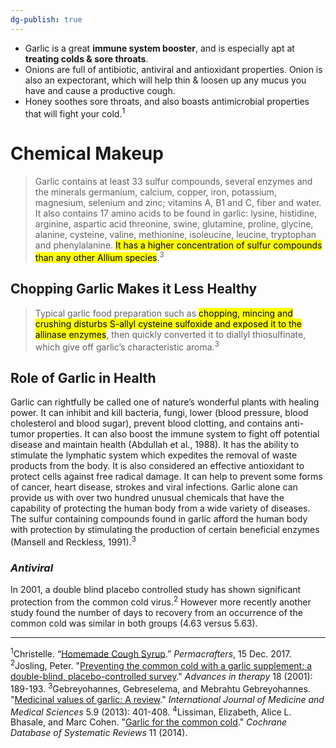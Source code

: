 ```yaml
---
dg-publish: true
---
```

- Garlic is a great **immune system booster**, and is especially apt at **treating colds & sore throats**.
- Onions are full of antibiotic, antiviral and antioxidant properties. Onion is also an expectorant, which will help thin & loosen up any mucus you have and cause a productive cough.
- Honey soothes sore throats, and also boasts antimicrobial properties that will fight your cold.<sup>1</sup>

# Chemical Makeup 

>Garlic contains at least 33 sulfur compounds, several enzymes and the minerals germanium, calcium, copper, iron, potassium, magnesium, selenium and zinc; vitamins A, B1 and C, fiber and water. It also contains 17 amino acids to be found in garlic: lysine, histidine, arginine, aspartic acid threonine, swine, glutamine, proline, glycine, alanine, cysteine, valine, methionine, isoleucine, leucine, tryptophan and phenylalanine. <mark class="hltr-yellow">It has a higher concentration of sulfur compounds than any other Allium species</mark>.<sup>3</sup>

## Chopping Garlic Makes it Less Healthy

>Typical garlic food preparation such as <mark class="hltr-yellow">chopping, mincing and crushing disturbs S-allyl cysteine sulfoxide and exposed it to the allinase enzymes</mark>, then quickly converted it to diallyl thiosulfinate, which give off garlic’s characteristic aroma.<sup>3</sup>

## Role of Garlic in Health

Garlic can rightfully be called one of nature’s wonderful plants with healing power. It can inhibit and kill bacteria, fungi, lower (blood pressure, blood cholesterol and blood sugar), prevent blood clotting, and contains anti-tumor properties. It can also boost the immune system to fight off potential disease and maintain health (Abdullah et al., 1988). It has the ability to stimulate the lymphatic system which expedites the removal of waste products from the body. It is also considered an effective antioxidant to protect cells against free radical damage. It can help to prevent some forms of cancer, heart disease, strokes and viral infections. Garlic alone can provide us with over two hundred unusual chemicals that have the capability of protecting the human body from a wide variety of diseases. The sulfur containing compounds found in garlic afford the human body with protection by stimulating the production of certain beneficial enzymes (Mansell and Reckless, 1991).<sup>3</sup>

### *Antiviral*

In 2001, a double blind placebo controlled study has shown significant protection from the common cold virus.<sup>2</sup> However more recently another study found the number of days to recovery from an occurrence of the common cold was similar in both groups (4.63 versus 5.63).

---

<sup>1</sup>Christelle. “[Homemade Cough Syrup](https://www.permacrafters.com/homemade-cough-syrup).” _Permacrafters_, 15 Dec. 2017.
<sup>2</sup>Josling, Peter. "[Preventing the common cold with a garlic supplement: a double-blind, placebo-controlled survey](https://link.springer.com/article/10.1007/BF02850113)." _Advances in therapy_ 18 (2001): 189-193.
<sup>3</sup>Gebreyohannes, Gebreselema, and Mebrahtu Gebreyohannes. "[Medicinal values of garlic: A review](https://d1wqtxts1xzle7.cloudfront.net/51617702/Medicinal_Value_of_Garlic-libre.pdf?1486132357=&response-content-disposition=inline%3B+filename%3DMedicinal_Values_of_Garlic_Review.pdf&Expires=1674791532&Signature=B2I7etiB50lxL84cR61Veex4QCwkvuyOP4SeT3P5-eRXVEhHo4mBH6pxuwgrGi-swwmn8PtGy1li5VKpj9lJOCLsTTy3Mj6BwY3J4yE23PZPkekLuZda9rKoS5gGBX0sJH3ho4f8X4qpqdd7vZoTAsk-k22-L7e5cC7ee34wSyLCSb62OAntmNwofNM6Dr2zz3IBn25MKFb~6lE1n8irGo4LTz2KB7tK8Yko3EikiEpAiqtCQ1C9w1-yQ0~J10bsXLyhgGlyKRgVC~wGTPmAqtCobgwgqrS6257MTBHiCpNMHz-M4SLwwWXLIwcTcPuLno6xVKiXQx3RLxcM2Hl4Qg__&Key-Pair-Id=APKAJLOHF5GGSLRBV4ZA)." _International Journal of Medicine and Medical Sciences_ 5.9 (2013): 401-408.
<sup>4</sup>Lissiman, Elizabeth, Alice L. Bhasale, and Marc Cohen. "[Garlic for the common cold](https://www.cochranelibrary.com/cdsr/doi/10.1002/14651858.CD006206.pub4/full)." _Cochrane Database of Systematic Reviews_ 11 (2014).